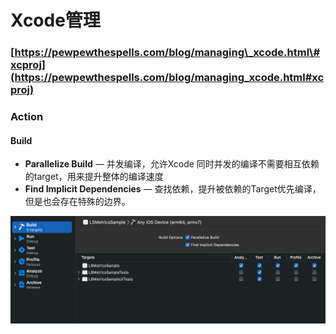 # Xcode管理

### [https://pewpewthespells.com/blog/managing\_xcode.html\#xcproj](https://pewpewthespells.com/blog/managing_xcode.html#xcproj)

### Action

#### Build

* **Parallelize Build** — 并发编译，允许Xcode 同时并发的编译不需要相互依赖的target，用来提升整体的编译速度
* **Find Implicit Dependencies** — 查找依赖，提升被依赖的Target优先编译，但是也会存在特殊的边界。

![](../../.gitbook/assets/image%20%282%29.png)









